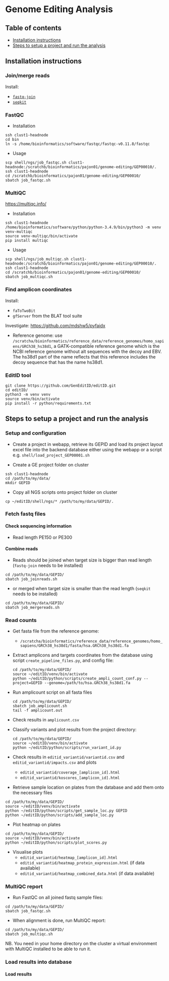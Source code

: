 # Genome Editing Analysis

## Table of contents
- [Installation instructions](#Installation-instructions)
- [Steps to setup a project and run the analysis](#Steps-to-setup-a-project-and-run-the-analysis)


## Installation instructions

### Join/merge reads

Install:
- [`fastq-join`](https://github.com/brwnj/fastq-join)
- [`seqkit`](https://github.com/shenwei356/seqkit)

### FastQC
- Installation
```
ssh clust1-headnode
cd bin
ln -s /home/bioinformatics/software/fastqc/fastqc-v0.11.8/fastqc
```

- Usage
```
scp shell/ngs/job_fastqc.sh clust1-headnode:/scratchb/bioinformatics/pajon01/genome-editing/GEP00010/.
ssh clust1-headnode
cd /scratchb/bioinformatics/pajon01/genome-editing/GEP00010/
sbatch job_fastqc.sh
```

### MultiQC
https://multiqc.info/

- Installation
```
ssh clust1-headnode
/home/bioinformatics/software/python/python-3.4.9/bin/python3 -m venv venv-multiqc
source venv-multiqc/bin/activate
pip install multiqc
```

- Usage
```
scp shell/ngs/job_multiqc.sh clust1-headnode:/scratchb/bioinformatics/pajon01/genome-editing/GEP00010/.
ssh clust1-headnode
cd /scratchb/bioinformatics/pajon01/genome-editing/GEP00010/
sbatch job_multiqc.sh
```

### Find amplicon coordinates

Install:
- `faToTwoBit`
- `gfServer` from the BLAT tool suite

Investigate: https://github.com/mdshw5/pyfaidx

- Reference genome: use `/scratcha/bioinformatics/reference_data/reference_genomes/homo_sapiens/GRCh38_hs38d1`, a GATK-compatible reference genome which is the NCBI reference genome without alt sequences with the decoy and EBV. The hs38d1 part of the name reflects that this reference includes the decoy sequence that has the name hs38d1.


### EditID tool

```
git clone https://github.com/GenEditID/editID.git
cd editID/
python3 -m venv venv
source venv/bin/activate
pip install -r python/requirements.txt
```

## Steps to setup a project and run the analysis


### Setup and configuration

- Create a project in webapp, retrieve its GEPID and load its project layout excel file into the backend database either using the webapp or a script e.g. `shell/load_project_GEP00001.sh`

- Create a GE project folder on cluster
```
ssh clust1-headnode
cd /path/to/my/data/
mkdir GEPID
```

- Copy all NGS scripts onto project folder on cluster
```
cp ~/editID/shell/ngs/* /path/to/my/data/GEPID/.
```


### Fetch fastq files

#### Check sequencing information
- Read length PE150 or PE300

#### Combine reads

- Reads should be joined when target size is bigger than read length (`fastq-join` needs to be installed)
```
cd /path/to/my/data/GEPID/
sbatch job_joinreads.sh
```
- or merged when target size is smaller than the read length (`seqkit` needs to be installed)
```
cd /path/to/my/data/GEPID/
sbatch job_mergereads.sh
```


### Read counts

- Get fasta file from the reference genome:
  - `/scratcha/bioinformatics/reference_data/reference_genomes/homo_sapiens/GRCh38_hs38d1/fasta/hsa.GRCh38_hs38d1.fa`

- Extract amplicons and targets coordinates from the database using script `create_pipeline_files.py`, and config file:
  ```
  cd /path/to/my/data/GEPID/
  source ~/editID/venv/bin/activate
  python ~/editID/python/scripts/create_ampli_count_conf.py --project=GEPID --genome=/path/to/hsa.GRCh38_hs38d1.fa
  ```


- Run amplicount script on all fasta files
  ```
  cd /path/to/my/data/GEPID/
  sbatch job_amplicount.sh
  tail -f amplicount.out
  ```

- Check results in `amplicount.csv`

- Classify variants and plot results from the project directory:
  ```
  cd /path/to/my/data/GEPID/
  source ~/editID/venv/bin/activate
  python ~/editID/python/scripts/run_variant_id.py
  ```

- Check results in `editid_variantid/variantid.csv` and `editid_variantid/impacts.csv` and plots
  - `editid_variantid/coverage_[amplicon_id].html`
  - `editid_variantid/koscores_[amplicon_id].html`

- Retrieve sample location on plates from the database and add them onto the necessary files
```
cd /path/to/my/data/GEPID/
source ~/editID/venv/bin/activate
python ~/editID/python/scripts/get_sample_loc.py GEPID
python ~/editID/python/scripts/add_sample_loc.py
```

- Plot heatmap on plates
```
cd /path/to/my/data/GEPID/
source ~/editID/venv/bin/activate
python ~/editID/python/scripts/plot_scores.py
```

- Visualise plots
  - `editid_variantid/heatmap_[amplicon_id].html`
  - `editid_variantid/heatmap_protein_expression.html` (if data available)
  - `editid_variantid/heatmap_combined_data.html` (if data available)


### MultiQC report

- Run FastQC on all joined fastq sample files:
```
cd /path/to/my/data/GEPID/
sbatch job_fastqc.sh
```

- When alignment is done, run MultiQC report:
```
cd /path/to/my/data/GEPID/
sbatch job_multiqc.sh
```
NB. You need in your home directory on the cluster a virtual environment with MultiQC installed to be able to run it.


### Load results into database

#### Load results
